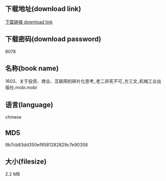## 下载地址(download link)
[下载链接 download link](https://voluble-croquembouche-d321dc.netlify.app/?s=1603%E3%80%81%E5%85%B3%E4%BA%8E%E6%8A%95%E8%B5%84%E3%80%81%E5%95%86%E4%B8%9A%E3%80%81%E4%BA%92%E8%81%94%E7%BD%91%E7%9A%84%E7%A2%8E%E7%89%87%E5%8C%96%E6%80%9D%E8%80%83_%E8%80%81%E4%BA%8C%E9%9D%9E%E6%AD%BB%E4%B8%8D%E5%8F%AF_%E6%96%B9%E4%B8%89%E6%96%87_%E6%9C%BA%E6%A2%B0%E5%B7%A5%E4%B8%9A%E5%87%BA%E7%89%88%E7%A4%BE.mobi)

## 下载密码(download password)
8078

## 名称(book name)
1603、关于投资、商业、互联网的碎片化思考_老二非死不可_方三文_机械工业出版社.mobi.mobi

## 语言(language)
chinese

## MD5
9b7cb83dd350ef8581282829c7e90358

## 大小(filesize)
2.2 MB
